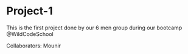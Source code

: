 # Project-1

This is the first project done by our 6 men group during our bootcamp @WildCodeSchool

Collaborators:
Mounir
